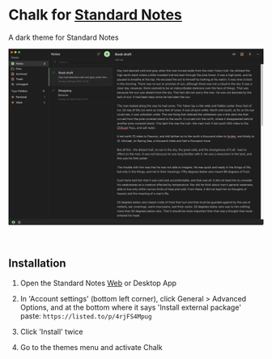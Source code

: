 # Chalk for [Standard Notes](https://standardnotes.org)

A dark theme for Standard Notes

![Preview](https://raw.githubusercontent.com/rpickering/sn-chalk-theme/master/preview.png)

<br>

## Installation

1. Open the Standard Notes [Web](https://app.standardnotes.org/) or Desktop App

2. In 'Account settings' (bottom left corner), click General > Advanced Options, and at the bottom where it says 'Install external package' paste:
`https://listed.to/p/4rjFS4Mpug`

3. Click 'Install' twice

4. Go to the themes menu and activate Chalk